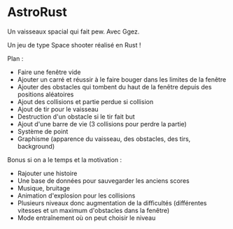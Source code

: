 # AstroRust

Un vaisseaux spacial qui fait pew. Avec Ggez.

Un jeu de type Space shooter réalisé en Rust !

Plan : 
- Faire une fenêtre vide
- Ajouter un carré et réussir à le faire bouger dans les limites de la fenêtre
- Ajouter des obstacles qui tombent du haut de la fenêtre depuis des positions aléatoires
- Ajout des collisions et partie perdue si collision
- Ajout de tir pour le vaisseau
- Destruction d'un obstacle si le tir fait but
- Ajout d'une barre de vie (3 collisions pour perdre la partie)
- Système de point
- Graphisme (apparence du vaisseau, des obstacles, des tirs, background)

Bonus si on a le temps et la motivation :
- Rajouter une histoire
- Une base de données pour sauvegarder les anciens scores
- Musique, bruitage
- Animation d'explosion pour les collisions
- Plusieurs niveaux donc augmentation de la difficultés (différentes vitesses et un maximum d'obstacles dans la fenêtre)
- Mode entraînement où on peut choisir le niveau